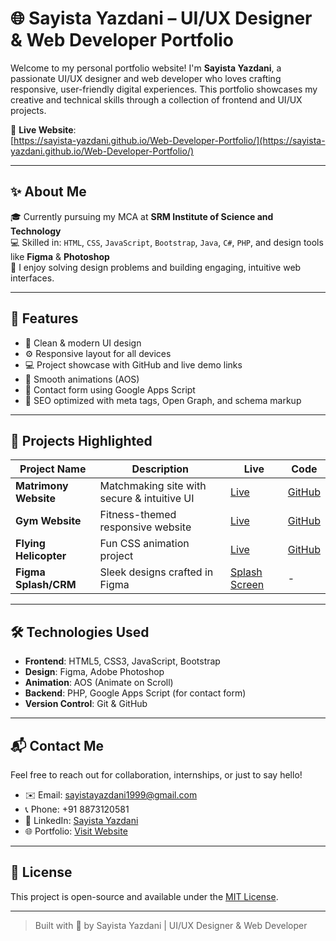 # 🌐 Sayista Yazdani – UI/UX Designer & Web Developer Portfolio

Welcome to my personal portfolio website! I'm **Sayista Yazdani**, a passionate UI/UX designer and web developer who loves crafting responsive, user-friendly digital experiences. This portfolio showcases my creative and technical skills through a collection of frontend and UI/UX projects.

🔗 **Live Website**:  
[https://sayista-yazdani.github.io/Web-Developer-Portfolio/](https://sayista-yazdani.github.io/Web-Developer-Portfolio/)

---

## ✨ About Me

🎓 Currently pursuing my MCA at **SRM Institute of Science and Technology**  
💻 Skilled in: `HTML`, `CSS`, `JavaScript`, `Bootstrap`, `Java`, `C#`, `PHP`, and design tools like **Figma** & **Photoshop**  
🎯 I enjoy solving design problems and building engaging, intuitive web interfaces.

---

## 📁 Features

- 🎨 Clean & modern UI design
- ⚙️ Responsive layout for all devices
- 💻 Project showcase with GitHub and live demo links
- 📜 Smooth animations (AOS)
- 📩 Contact form using Google Apps Script
- 🧠 SEO optimized with meta tags, Open Graph, and schema markup

---

## 💼 Projects Highlighted

| Project Name | Description | Live | Code |
|--------------|-------------|------|------|
| **Matrimony Website** | Matchmaking site with secure & intuitive UI | [Live](https://sayista-yazdani.github.io/SoulMatch.io/) | [GitHub](https://github.com/Sayista-Yazdani/SoulMatch.io) |
| **Gym Website** | Fitness-themed responsive website | [Live](https://sayista-yazdani.github.io/Fitness_Club/) | [GitHub](https://github.com/Sayista-Yazdani/Fitness_Club) |
| **Flying Helicopter** | Fun CSS animation project | [Live](https://sayista-yazdani.github.io/Flying_Helicoptor_Animation/) | [GitHub](https://github.com/Sayista-Yazdani/Flying_Helicoptor_Animation) |
| **Figma Splash/CRM** | Sleek designs crafted in Figma | [Splash Screen](https://www.figma.com/design/NZnmYNs1tlj0UpQQrlqbJd/Recruit-crm-(Community)?node-id=0-1) | - |

---

## 🛠️ Technologies Used

- **Frontend**: HTML5, CSS3, JavaScript, Bootstrap
- **Design**: Figma, Adobe Photoshop
- **Animation**: AOS (Animate on Scroll)
- **Backend**: PHP, Google Apps Script (for contact form)
- **Version Control**: Git & GitHub

---

## 📬 Contact Me

Feel free to reach out for collaboration, internships, or just to say hello!

- ✉️ Email: [sayistayazdani1999@gmail.com](mailto:sayistayazdani1999@gmail.com)
- 📞 Phone: +91 8873120581
- 💼 LinkedIn: [Sayista Yazdani](https://www.linkedin.com/in/sayista-yazdani-465769215)
- 🌐 Portfolio: [Visit Website](https://sayista-yazdani.github.io/UI-UX-Designer-Web-Developer-Portfolio/)

---

## 📄 License

This project is open-source and available under the [MIT License](LICENSE).

---

> Built with 💖 by Sayista Yazdani | UI/UX Designer & Web Developer
